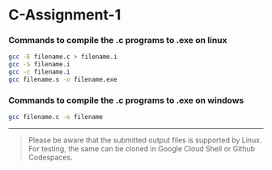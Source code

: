 # C-Assignment-1

### Commands to compile the .c programs to .exe on linux
```bash
gcc -E filename.c > filename.i
gcc -S filename.i
gcc -c filename.i
gcc filename.s -o filename.exe
```
### Commands to compile the .c programs to .exe on windows
```bash
gcc filename.c -o filename
```
---
> Please be aware that the submitted output files is supported by Linux. For testing, the same can be cloned in Google Cloud Shell or Github Codespaces.
